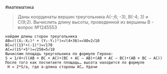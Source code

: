 #математика 
>Даны координаты вершин треугольника A(-;6; -3), B(-4; 3) и C(9;2). Вычислить длину высоты, проведенной из вершины В - вопрос №1245553

```
найдем длины сторон треугольника  
АВ=√((X₁-X₂)² + (Y₁-Y₂)²)=√(4+36)=√40=2√10  
ВС=√((13²+(-1)²)=√170  
АС=√(15²+5²)=√250=5√10  
Вычислим площадь треугольника по формуле Герона:  
S = 1/4•√((АВ + ВС + AC)•(ВС + AC — АВ)•(АВ + AC — ВС)•(АВ + ВС — AC))  
После того как посчитаете площадь… высота находится по формуле  
 H = 2*S/a, где а-длина стороны АС… Удачи
```
